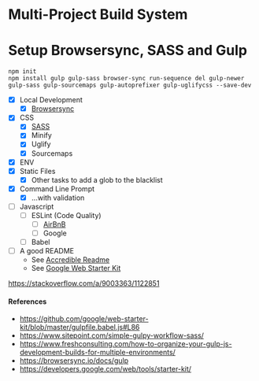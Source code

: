 # Multi-Project Build System


# Setup Browsersync, SASS and Gulp


```
npm init
npm install gulp gulp-sass browser-sync run-sequence del gulp-newer gulp-sass gulp-sourcemaps gulp-autoprefixer gulp-uglifycss --save-dev
```

* [x] Local Development
    * [x] [Browsersync](https://www.browsersync.io)
* [x] CSS
    * [x] [SASS](http://sass-lang.com/)
    * [x] Minify
    * [x] Uglify
    * [x] Sourcemaps
* [x] ENV
* [x] Static Files
    * [x] Other tasks to add a glob to the blacklist
* [x] Command Line Prompt
    * [x] ...with validation
* [ ] Javascript
    * [ ] ESLint (Code Quality)
        * [ ] [AirBnB](https://github.com/airbnb/javascript)
        * [ ] Google
    * [ ] Babel
* [ ] A good README
    * See [Accredible Readme](https://github.com/accredible/accredible-frontend/blob/master/README.md)
    * See [Google Web Starter Kit](https://github.com/google/web-starter-kit/)






https://stackoverflow.com/a/9003363/1122851


#### References

* https://github.com/google/web-starter-kit/blob/master/gulpfile.babel.js#L86
* https://www.sitepoint.com/simple-gulpy-workflow-sass/
* https://www.freshconsulting.com/how-to-organize-your-gulp-js-development-builds-for-multiple-environments/
* https://browsersync.io/docs/gulp
* https://developers.google.com/web/tools/starter-kit/

